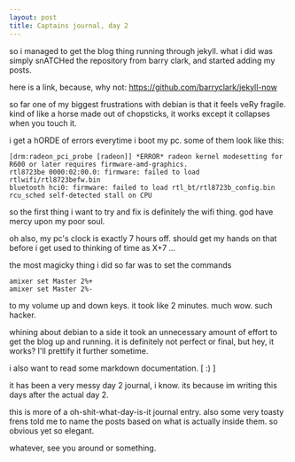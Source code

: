 ```yaml
---
layout: post
title: Captains journal, day 2
---
```


so i managed to get the blog thing running through jekyll. what i did was simply snATCHed the repository from
barry clark, and started adding my posts. 

here is a link, because, why not: https://github.com/barryclark/jekyll-now 

so far one of my biggest frustrations with debian is that it feels veRy fragile. kind of like a horse made out of 
chopsticks, it works except it collapses when you touch it.

i get a hORDE of errors everytime i boot my pc. some of them look like this:
```
[drm:radeon_pci_probe [radeon]] *ERROR* radeon kernel modesetting for R600 or later requires firmware-amd-graphics.
rtl8723be 0000:02:00.0: firmware: failed to load rtlwifi/rtl8723befw.bin
bluetooth hci0: firmware: failed to load rtl_bt/rtl8723b_config.bin 
rcu_sched self-detected stall on CPU
```

so the first thing i want to try and fix is definitely the wifi thing. god have mercy upon my poor soul. 

oh also, my pc's clock is exactly 7 hours off. should get my hands on that before i get used to thinking of time as X+7 ... 


the most magicky thing i did so far was to set the commands
```
amixer set Master 2%+
amixer set Master 2%-
```
to my volume up and down keys. it took like 2 minutes. much wow. such hacker.

whining about debian to a side it took an unnecessary amount of effort to get the blog up and running. it is definitely not 
perfect or final, but hey, it works? I'll prettify it further sometime.

i also want to read some markdown documentation. [   :)   ]

it has been a very messy day 2 journal, i know. its because im writing this days after the actual day 2. 

this is more of a oh-shit-what-day-is-it journal entry. also some very toasty frens told me to name the posts based on 
what is actually inside them. so obvious yet so elegant.

whatever, see you around or something.
